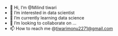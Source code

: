 - 👋 Hi, I’m @Milind tiwari 
- 👀 I’m interested in data scientist 
- 🌱 I’m currently learning data science 
- 💞️ I’m looking to collaborate on ...
- 📫 How to reach me @tiwarimonu2271@gmail.com

<!---
Milind-288/Milind-288 is a ✨ special ✨ repository because its `README.md` (this file) appears on your GitHub profile.
You can click the Preview link to take a look at your changes.
--->
